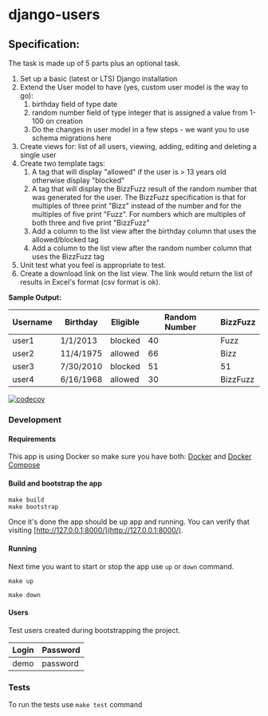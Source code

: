 # django-users

## Specification:

The task is made up of 5 parts plus an optional task.
1. Set up a basic (latest or LTS) Django installation
2. Extend the User model to have (yes, custom user model is the way to go):
   1. birthday field of type date
   2. random number field of type integer that is assigned a value from 1-100 on creation
   3. Do the changes in user model in a few steps - we want you to use schema migrations here
3. Create views for: list of all users, viewing, adding, editing and deleting a single user
4. Create two template tags:
   1. A tag that will display "allowed" if the user is > 13 years old otherwise display
   "blocked"
   2. A tag that will display the BizzFuzz result of the random number that was generated for the user. The BizzFuzz specification is that for multiples of three print "Bizz" instead of the number and for the multiples of five print "Fuzz". For numbers which are multiples of both three and five print "BizzFuzz"
   3. Add a column to the list view after the birthday column that uses the allowed/blocked tag
   4. Add a column to the list view after the random number column that uses the BizzFuzz tag
5. Unit test what you feel is appropriate to test.
6. Create a download link on the list view. The link would return the list of results in Excel's format (csv format is ok).

**Sample Output:**

| Username | Birthday | Eligible | Random Number | BizzFuzz |
|----------|----------|----------|---------------|----------|
| user1 | 1/1/2013 | blocked | 40 | Fuzz |
| user2 | 11/4/1975 | allowed | 66 | Bizz |
| user3 | 7/30/2010 | blocked | 51 | 51 |
| user4 | 6/16/1968 | allowed | 30 | BizzFuzz |

[![codecov](https://codecov.io/gh/dzbrozek/django-users/branch/main/graph/badge.svg)](https://codecov.io/gh/dzbrozek/django-users)


### Development

#### Requirements

This app is using Docker so make sure you have both: [Docker](https://docs.docker.com/install/)
and [Docker Compose](https://docs.docker.com/compose/install/)

#### Build and bootstrap the app

```
make build
make bootstrap
```

Once it's done the app should be up app and running. You can verify that visiting [http://127.0.0.1:8000/](http://127.0.0.1:8000/).

#### Running

Next time you want to start or stop the app use `up` or `down` command.

```
make up
```

```
make down
```

#### Users

Test users created during bootstrapping the project.

| Login    | Password |
|----------|----------|
| demo     | password |

### Tests

To run the tests use `make test` command
